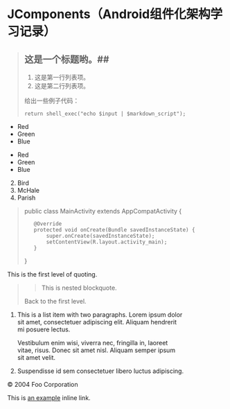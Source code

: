# JComponents（Android组件化架构学习记录）

> ## 这是一个标题哟。##
>
> 1.   这是第一行列表项。
> 2.   这是第二行列表项。
>
> 给出一些例子代码：
>
>     return shell_exec("echo $input | $markdown_script");

*   Red
*   Green
*   Blue

+   Red
+   Green
+   Blue

2.  Bird
2.  McHale
1.  Parish

>    public class MainActivity extends AppCompatActivity {
>
>        @Override
>        protected void onCreate(Bundle savedInstanceState) {
>            super.onCreate(savedInstanceState);
>            setContentView(R.layout.activity_main);
>        }
>    }


 This is the first level of quoting.
>
> > This is nested blockquote.
>
> Back to the first level.


1.  This is a list item with two paragraphs. Lorem ipsum dolor  <br/>
    sit amet, consectetuer adipiscing elit. Aliquam hendrerit  <br/>
    mi posuere lectus.

    Vestibulum enim wisi, viverra nec, fringilla in, laoreet  <br/>
    vitae, risus. Donec sit amet nisl. Aliquam semper ipsum  <br/>
    sit amet velit.

2.  Suspendisse id sem consectetuer libero luctus adipiscing.


<div class="footer">
  &copy; 2004 Foo Corporation
</div>

This is [an example](http://example.com/ "Title") inline link.